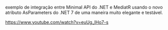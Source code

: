 exemplo de integração entre Minimal API do .NET e MediatR usando o novo atributo AsParameters do .NET 7 de uma maneira muito elegante e testável.

https://www.youtube.com/watch?v=euUg_IHo7-s
